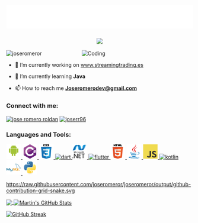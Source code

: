 <h1 align="center">
  <img src="https://raw.githubusercontent.com/joseromeror/joseromeror/master/name.svg" alt="Jose Romero" />
</h1>


<p align="center">
  <a href="https://github.com/joseromeror/readme-typing-svg"><img src="https://readme-typing-svg.demolab.com/?lines=Backend%20Developer;Always%20learning%20new%20things&font=Anton%20Code&center=true&width=440&height=45&color=37BFFB&vCenter=true&size=22&pause=1000"></a>
</p>

 





<img align="right" alt="Coding" width="300" src="https://camo.githubusercontent.com/62da68eb62b1e5f175f7d1f0191dd89a653d7908feb22d37d4a0ab07365d6791/68747470733a2f2f6d656469612e67697068792e636f6d2f6d656469612f4d3967624264396e6244724f5475314d71782f67697068792e676966">

<p align="left"> <img src="https://komarev.com/ghpvc/?username=joseromeror&label=Profile%20views&color=0e75b6&style=flat" alt="joseromeror" /> </p>

- 🔭 I’m currently working on www.streamingtrading.es

- 🌱 I’m currently learning **Java**

- 📫 How to reach me **Joseromerodev@gmail.com**

<h3 align="left">Connect with me:</h3>
<p align="left">
<a href="https://www.linkedin.com/in/jos%C3%A9-romero-rold%C3%A1n-452b84222/" target="blank"><img align="center" src="https://raw.githubusercontent.com/rahuldkjain/github-profile-readme-generator/master/src/images/icons/Social/linked-in-alt.svg" alt="jose romero roldan" height="30" width="40" /></a>
<a href="https://instagram.com/joserr96" target="blank"><img align="center" src="https://raw.githubusercontent.com/rahuldkjain/github-profile-readme-generator/master/src/images/icons/Social/instagram.svg" alt="joserr96" height="30" width="40" /></a>
</p>

<h3 align="left">Languages and Tools:</h3>
<p align="left"> <a href="https://developer.android.com" target="_blank" rel="noreferrer"> <img src="https://raw.githubusercontent.com/devicons/devicon/master/icons/android/android-original-wordmark.svg" alt="android" width="40" height="40"/> </a> <a href="https://www.w3schools.com/cs/" target="_blank" rel="noreferrer"> <img src="https://raw.githubusercontent.com/devicons/devicon/master/icons/csharp/csharp-original.svg" alt="csharp" width="40" height="40"/> </a> <a href="https://www.w3schools.com/css/" target="_blank" rel="noreferrer"> <img src="https://raw.githubusercontent.com/devicons/devicon/master/icons/css3/css3-original-wordmark.svg" alt="css3" width="40" height="40"/> </a> <a href="https://dart.dev" target="_blank" rel="noreferrer"> <img src="https://www.vectorlogo.zone/logos/dartlang/dartlang-icon.svg" alt="dart" width="40" height="40"/> </a> <a href="https://dotnet.microsoft.com/" target="_blank" rel="noreferrer"> <img src="https://raw.githubusercontent.com/devicons/devicon/master/icons/dot-net/dot-net-original-wordmark.svg" alt="dotnet" width="40" height="40"/> </a> <a href="https://flutter.dev" target="_blank" rel="noreferrer"> <img src="https://www.vectorlogo.zone/logos/flutterio/flutterio-icon.svg" alt="flutter" width="40" height="40"/> </a> <a href="https://www.w3.org/html/" target="_blank" rel="noreferrer"> <img src="https://raw.githubusercontent.com/devicons/devicon/master/icons/html5/html5-original-wordmark.svg" alt="html5" width="40" height="40"/> </a> <a href="https://www.java.com" target="_blank" rel="noreferrer"> <img src="https://raw.githubusercontent.com/devicons/devicon/master/icons/java/java-original.svg" alt="java" width="40" height="40"/> </a> <a href="https://developer.mozilla.org/en-US/docs/Web/JavaScript" target="_blank" rel="noreferrer"> <img src="https://raw.githubusercontent.com/devicons/devicon/master/icons/javascript/javascript-original.svg" alt="javascript" width="40" height="40"/> </a> <a href="https://kotlinlang.org" target="_blank" rel="noreferrer"> <img src="https://www.vectorlogo.zone/logos/kotlinlang/kotlinlang-icon.svg" alt="kotlin" width="40" height="40"/> </a> <a href="https://www.mysql.com/" target="_blank" rel="noreferrer"> <img src="https://raw.githubusercontent.com/devicons/devicon/master/icons/mysql/mysql-original-wordmark.svg" alt="mysql" width="40" height="40"/> </a> <a href="https://www.python.org" target="_blank" rel="noreferrer"> <img src="https://raw.githubusercontent.com/devicons/devicon/master/icons/python/python-original.svg" alt="python" width="40" height="40"/> </a> </p>



https://raw.githubusercontent.com/joseromeror/joseromeror/output/github-contribution-grid-snake.svg

<a href="https://github.com/JoseRomeroR/JoseRomeroR">
    <img align="center" src="https://github-readme-stats.vercel.app/api/top-langs/?username=JoseRomeroR&hide=tex&title_color=ffffff&text_color=c9cacc&icon_color=2bbc8a&bg_color=1d1f21&langs_count=3" />
  </a>
  <a href="https://github.com/JoseRomeroR/JoseRomeroR">
    <img align="center" src="https://github-readme-stats.vercel.app/api?username=JoseRomeroR&show_icons=true&line_height=27&count_private=true&title_color=ffffff&text_color=c9cacc&icon_color=2bbc8a&bg_color=1d1f21" alt="Martin's GitHub Stats" />
  </a>
  
  [![GitHub Streak](https://streak-stats.demolab.com?user=Joseromeror&theme=python-dark&border_radius=5.6)](https://git.io/streak-stats)






